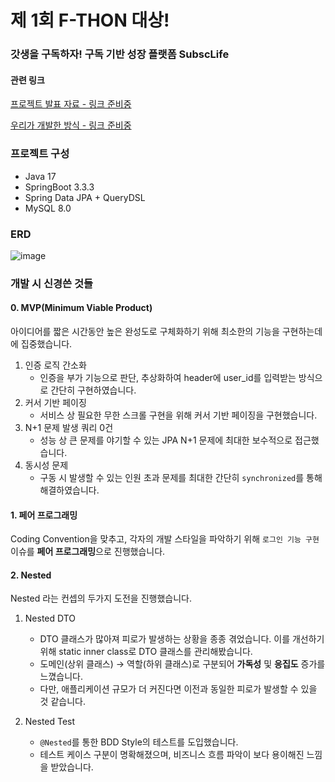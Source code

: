 # 제 1회 F-THON 대상!
### 갓생을 구독하자! 구독 기반 성장 플랫폼 SubscLife

#### 관련 링크
[프로젝트 발표 자료 - 링크 준비중]()

[우리가 개발한 방식 - 링크 준비중]()



### 프로젝트 구성
- Java 17
- SpringBoot 3.3.3
- Spring Data JPA + QueryDSL
- MySQL 8.0

### ERD
![image](https://github.com/user-attachments/assets/b1df66d0-0726-41f0-8de5-47c1ab907ba6)

### 개발 시 신경쓴 것들
#### 0. MVP(Minimum Viable Product)
아이디어를 짧은 시간동안 높은 완성도로 구체화하기 위해 최소한의 기능을 구현하는데에 집중했습니다.

1. 인증 로직 간소화
    - 인증을 부가 기능으로 판단, 추상화하여 header에 user_id를 입력받는 방식으로 간단히 구현하였습니다.
2. 커서 기반 페이징
    - 서비스 상 필요한 무한 스크롤 구현을 위해 커서 기반 페이징을 구현했습니다.  
3. N+1 문제 발생 쿼리 0건
    - 성능 상 큰 문제를 야기할 수 있는 JPA N+1 문제에 최대한 보수적으로 접근했습니다.
4. 동시성 문제
    - 구동 시 발생할 수 있는 인원 초과 문제를 최대한 간단히 `synchronized`를 통해 해결하였습니다.

#### 1. 페어 프로그래밍
Coding Convention을 맞추고, 각자의 개발 스타일을 파악하기 위해 `로그인 기능 구현` 이슈를 **페어 프로그래밍**으로 진행했습니다.

#### 2. Nested
Nested 라는 컨셉의 두가지 도전을 진행했습니다.
1. Nested DTO
    - DTO 클래스가 많아져 피로가 발생하는 상황을 종종 겪었습니다. 이를 개선하기 위해 static inner class로 DTO 클래스를 관리해봤습니다.
    - 도메인(상위 클래스) → 역할(하위 클래스)로 구분되어 **가독성** 및 **응집도** 증가를 느꼈습니다.
    - 다만, 애플리케이션 규모가 더 커진다면 이전과 동일한 피로가 발생할 수 있을 것 같습니다.
  
2. Nested Test
    - `@Nested`를 통한 BDD Style의 테스트를 도입했습니다.
    - 테스트 케이스 구분이 명확해졌으며, 비즈니스 흐름 파악이 보다 용이해진 느낌을 받았습니다.
